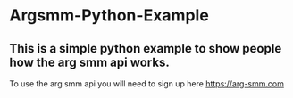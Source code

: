 # Argsmm-Python-Example
This is a simple python example to show people how the arg smm api works.
---------------------------------------
To use the arg smm api you will need to sign up here https://arg-smm.com
